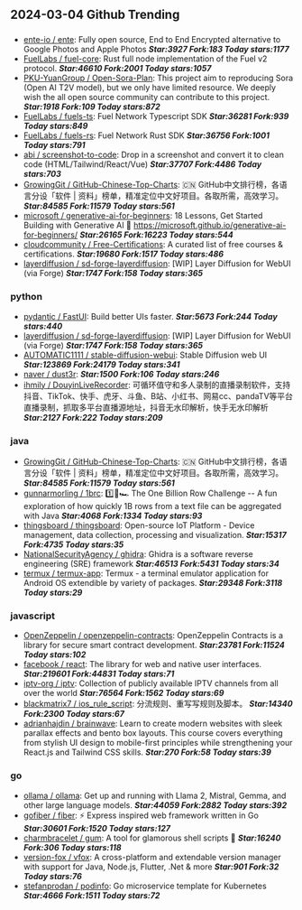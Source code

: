 ## 2024-03-04 Github Trending

### 
* [ente-io / ente](https://github.com/ente-io/ente): Fully open source, End to End Encrypted alternative to Google Photos and Apple Photos ***Star:3927 Fork:183 Today stars:1177***
* [FuelLabs / fuel-core](https://github.com/FuelLabs/fuel-core): Rust full node implementation of the Fuel v2 protocol. ***Star:46610 Fork:2001 Today stars:1057***
* [PKU-YuanGroup / Open-Sora-Plan](https://github.com/PKU-YuanGroup/Open-Sora-Plan): This project aim to reproducing Sora (Open AI T2V model), but we only have limited resource. We deeply wish the all open source community can contribute to this project. ***Star:1918 Fork:109 Today stars:872***
* [FuelLabs / fuels-ts](https://github.com/FuelLabs/fuels-ts): Fuel Network Typescript SDK ***Star:36281 Fork:939 Today stars:849***
* [FuelLabs / fuels-rs](https://github.com/FuelLabs/fuels-rs): Fuel Network Rust SDK ***Star:36756 Fork:1001 Today stars:791***
* [abi / screenshot-to-code](https://github.com/abi/screenshot-to-code): Drop in a screenshot and convert it to clean code (HTML/Tailwind/React/Vue) ***Star:37707 Fork:4486 Today stars:703***
* [GrowingGit / GitHub-Chinese-Top-Charts](https://github.com/GrowingGit/GitHub-Chinese-Top-Charts): 🇨🇳 GitHub中文排行榜，各语言分设「软件 | 资料」榜单，精准定位中文好项目。各取所需，高效学习。 ***Star:84585 Fork:11579 Today stars:561***
* [microsoft / generative-ai-for-beginners](https://github.com/microsoft/generative-ai-for-beginners): 18 Lessons, Get Started Building with Generative AI 🔗 https://microsoft.github.io/generative-ai-for-beginners/ ***Star:26165 Fork:16223 Today stars:544***
* [cloudcommunity / Free-Certifications](https://github.com/cloudcommunity/Free-Certifications): A curated list of free courses & certifications. ***Star:19680 Fork:1517 Today stars:486***
* [layerdiffusion / sd-forge-layerdiffusion](https://github.com/layerdiffusion/sd-forge-layerdiffusion): [WIP] Layer Diffusion for WebUI (via Forge) ***Star:1747 Fork:158 Today stars:365***

### python
* [pydantic / FastUI](https://github.com/pydantic/FastUI): Build better UIs faster. ***Star:5673 Fork:244 Today stars:440***
* [layerdiffusion / sd-forge-layerdiffusion](https://github.com/layerdiffusion/sd-forge-layerdiffusion): [WIP] Layer Diffusion for WebUI (via Forge) ***Star:1747 Fork:158 Today stars:365***
* [AUTOMATIC1111 / stable-diffusion-webui](https://github.com/AUTOMATIC1111/stable-diffusion-webui): Stable Diffusion web UI ***Star:123869 Fork:24179 Today stars:341***
* [naver / dust3r](https://github.com/naver/dust3r):  ***Star:1500 Fork:106 Today stars:246***
* [ihmily / DouyinLiveRecorder](https://github.com/ihmily/DouyinLiveRecorder): 可循环值守和多人录制的直播录制软件，支持抖音、TikTok、快手、虎牙、斗鱼、B站、小红书、网易cc、pandaTV等平台直播录制，抓取多平台直播源地址，抖音无水印解析，快手无水印解析 ***Star:2127 Fork:222 Today stars:209***

### java
* [GrowingGit / GitHub-Chinese-Top-Charts](https://github.com/GrowingGit/GitHub-Chinese-Top-Charts): 🇨🇳 GitHub中文排行榜，各语言分设「软件 | 资料」榜单，精准定位中文好项目。各取所需，高效学习。 ***Star:84585 Fork:11579 Today stars:561***
* [gunnarmorling / 1brc](https://github.com/gunnarmorling/1brc): 1️⃣🐝🏎️ The One Billion Row Challenge -- A fun exploration of how quickly 1B rows from a text file can be aggregated with Java ***Star:4068 Fork:1334 Today stars:93***
* [thingsboard / thingsboard](https://github.com/thingsboard/thingsboard): Open-source IoT Platform - Device management, data collection, processing and visualization. ***Star:15317 Fork:4735 Today stars:35***
* [NationalSecurityAgency / ghidra](https://github.com/NationalSecurityAgency/ghidra): Ghidra is a software reverse engineering (SRE) framework ***Star:46513 Fork:5431 Today stars:34***
* [termux / termux-app](https://github.com/termux/termux-app): Termux - a terminal emulator application for Android OS extendible by variety of packages. ***Star:29348 Fork:3118 Today stars:29***

### javascript
* [OpenZeppelin / openzeppelin-contracts](https://github.com/OpenZeppelin/openzeppelin-contracts): OpenZeppelin Contracts is a library for secure smart contract development. ***Star:23781 Fork:11524 Today stars:102***
* [facebook / react](https://github.com/facebook/react): The library for web and native user interfaces. ***Star:219601 Fork:44831 Today stars:71***
* [iptv-org / iptv](https://github.com/iptv-org/iptv): Collection of publicly available IPTV channels from all over the world ***Star:76564 Fork:1562 Today stars:69***
* [blackmatrix7 / ios_rule_script](https://github.com/blackmatrix7/ios_rule_script): 分流规则、重写写规则及脚本。 ***Star:14340 Fork:2300 Today stars:67***
* [adrianhajdin / brainwave](https://github.com/adrianhajdin/brainwave): Learn to create modern websites with sleek parallax effects and bento box layouts. This course covers everything from stylish UI design to mobile-first principles while strengthening your React.js and Tailwind CSS skills. ***Star:270 Fork:58 Today stars:39***

### go
* [ollama / ollama](https://github.com/ollama/ollama): Get up and running with Llama 2, Mistral, Gemma, and other large language models. ***Star:44059 Fork:2882 Today stars:392***
* [gofiber / fiber](https://github.com/gofiber/fiber): ⚡️ Express inspired web framework written in Go ***Star:30601 Fork:1520 Today stars:127***
* [charmbracelet / gum](https://github.com/charmbracelet/gum): A tool for glamorous shell scripts 🎀 ***Star:16240 Fork:306 Today stars:118***
* [version-fox / vfox](https://github.com/version-fox/vfox): A cross-platform and extendable version manager with support for Java, Node.js, Flutter, .Net & more ***Star:901 Fork:32 Today stars:76***
* [stefanprodan / podinfo](https://github.com/stefanprodan/podinfo): Go microservice template for Kubernetes ***Star:4666 Fork:1511 Today stars:72***
